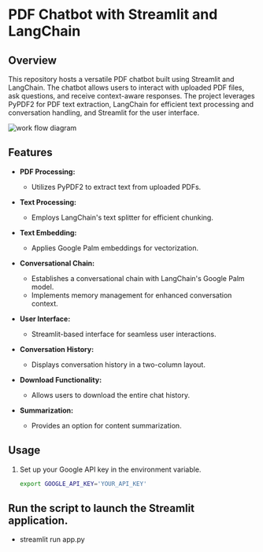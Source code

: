 # PDF Chatbot with Streamlit and LangChain

## Overview

This repository hosts a versatile PDF chatbot built using Streamlit and LangChain. The chatbot allows users to interact with uploaded PDF files, ask questions, and receive context-aware responses. The project leverages PyPDF2 for PDF text extraction, LangChain for efficient text processing and conversation handling, and Streamlit for the user interface.

![work flow diagram](https://github.com/AdityaJ9801/Chatbot-for-pdf-document/assets/124603391/f71d79cf-6829-49b5-835d-a41ba4623cbe)

## Features

- **PDF Processing:**
  - Utilizes PyPDF2 to extract text from uploaded PDFs.

- **Text Processing:**
  - Employs LangChain's text splitter for efficient chunking.

- **Text Embedding:**
  - Applies Google Palm embeddings for vectorization.

- **Conversational Chain:**
  - Establishes a conversational chain with LangChain's Google Palm model.
  - Implements memory management for enhanced conversation context.

- **User Interface:**
  - Streamlit-based interface for seamless user interactions.

- **Conversation History:**
  - Displays conversation history in a two-column layout.

- **Download Functionality:**
  - Allows users to download the entire chat history.

- **Summarization:**
  - Provides an option for content summarization.

## Usage

1. Set up your Google API key in the environment variable.
   ```bash
   export GOOGLE_API_KEY='YOUR_API_KEY'

## Run the script to launch the Streamlit application.
- streamlit run app.py
